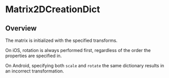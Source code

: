 # Matrix2DCreationDict

<TypeHeader/>

## Overview

The matrix is initialized with the specified transforms.

On iOS, rotation is always performed first, regardless of the order the
properties are specified in.

On Android, specifying both `scale` and `rotate` the same dictionary results
in an incorrect transformation.

<ApiDocs/>
